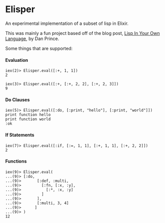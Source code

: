 Elisper
=======

An experimental implementation of a subset of lisp in Elixir.

This was mainly a fun project based off of the blog post,
[Lisp In Your Own Language](http://danthedev.com/2015/09/09/lisp-in-your-language/),
by Dan Prince.

Some things that are supported:

#### Evaluation ####
	iex(2)> Elisper.eval([:+, 1, 1])
	2

	iex(3)> Elisper.eval([:+, [:+, 2, 2], [:+, 2, 3]])
	9

#### Do Clauses ####

	iex(5)> Elisper.eval([:do, [:print, "hello"], [:print, "world"]])
	print function hello
	print function world
	:ok

#### If Statements ####

	iex(7)> Elisper.eval([:if, [:=, 1, 1], [:+, 1, 1], [:+, 2, 2]])
	2

#### Functions ####

	iex(9)> Elisper.eval(
	...(9)> [:do,
	...(9)>       [:def, :multi,
	...(9)>         [:fn, [:x, :y],
	...(9)>           [:*, :x, :y]
	...(9)>         ]
	...(9)>       ],
	...(9)>       [:multi, 3, 4]
	...(9)>      ]
	...(9)> )
	12
